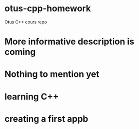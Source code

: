 # otus-cpp-homework
Otus C++ cours repo 

# More informative description is coming
# Nothing to mention yet

# learning C++
# creating a first appb